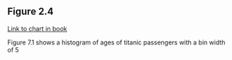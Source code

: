 ## Figure 2.4

[Link to chart in book](https://clauswilke.com/dataviz/histograms-density-plots.html#fig:titanic-ages-hist1)

Figure 7.1 shows a histogram of ages of titanic passengers with a bin width of 5 



